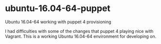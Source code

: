 # ubuntu-16.04-64-puppet
Ubuntu 16.04-64 working with puppet 4 provisioning 

I had difficulties with some of the changes that puppet 4 playing nice with Vagrant. This is a working Ubuntu 16.04-64 environment for developing on. 


